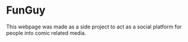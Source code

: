 # FunGuy

This webpage was made as a side project to act as a social platform for people into comic related media.
